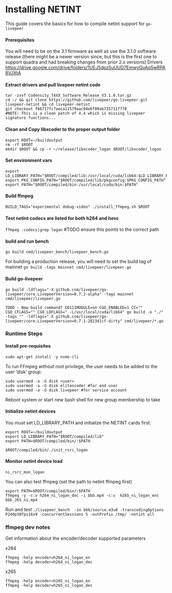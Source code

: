 # Installing NETINT
This guide covers the basics for how to compile netint support for `go-livepeer`

#### Prerequisites
You will need to be on the 3.1 firmware as well as use the 3.1.0 software release (there might be a newer version since, but this is the first one to support quadra and had breaking changes from prior 2.x versions)
Drivers https://drive.google.com/drive/folders/1UEJ5dpz5uUUD7EmwyQvAq5wRPA8VJXtA

#### Extract drivers and pull livepeer netint code
```
tar -zxvf Codensity_T4XX_Software_Release_V3.1.0.tar.gz
cd ~/ && git clone https://github.com/livepeer/go-livepeer.git livepeer-netint && cd livepeer-netint
git checkout f66717fc7aeca11579aac04e6f09ab735711f770
#NOTE: This is a clean patch of 4.4 which is missing livepeer signature functions...
```


#### Clean and Copy libxcoder to the proper output folder
```
export ROOT=~/buildoutput
rm -rf $ROOT
mkdir $ROOT && cp -r ~/release/libxcoder_logan $ROOT/libxcoder_logan
```

#### Set environment vars
```
export LD_LIBRARY_PATH="$ROOT/compiled/lib:/usr/local/cuda/lib64:$LD_LIBRARY_PATH"
export PKG_CONFIG_PATH="$ROOT/compiled/lib/pkgconfig:$PKG_CONFIG_PATH"
export PATH="$ROOT/compiled/bin:/usr/local/cuda/bin:$PATH"
```

#### Build ffmpeg
`BUILD_TAGS="experimental debug-video" ./install_ffmpeg.sh $ROOT`

#### Test netint codecs are listed for both h264 and hevc
`ffmpeg -codecs|grep logan` #TODO ensure this points to the correct path

#### build and run bench
`go build cmd/livepeer_bench/livepeer_bench.go`

For building a production release, you will need to set the build tag of mainnet
`go build -tags mainnet cmd/livepeer/livepeer.go`

#### Build go-livepeer
```
go build -ldflags="-X github.com/livepeer/go-livepeer/core.LivepeerVersion=0.7.2-alpha" -tags mainnet cmd/livepeer/livepeer.go

TOOD - New build command? GO111MODULE=on CGO_ENABLED=1 CC="" CGO_CFLAGS="" CGO_LDFLAGS=" -L/usr/local/cuda/lib64" go build -o "./" -tags "" -ldflags="-X github.com/livepeer/go-livepeer/core.LivepeerVersion=0.7.1-2823d1cf-dirty" cmd/livepeer/*.go
```

### Runtime Steps
#### Install pre-requisites
`sudo apt-get install -y nvme-cli`

To run FFmpeg without root privilege, the user needs to be added to the user ‘disk’
group:
```
sudo usermod -a -G disk <user>
sudo usermod -a -G disk elitencoder #for end user
sudo usermod -a -G disk livepeer #for service account
```
Reboot system or start new bash shell for new group membership to take

#### Initialize netint devices
You must set LD_LIBRARY_PATH and initialize the NETINT cards first:
```
export ROOT=~/buildoutput
export LD_LIBRARY_PATH="$ROOT/compiled/lib"
export PATH=$ROOT/compiled/bin/:$PATH

$ROOT/compiled/bin/./init_rsrc_logan
```
#### Monitor netint device load
`ni_rsrc_mon_logan`

You can also test ffmpeg (set the path to netint ffmpeg first)
```
export PATH=$ROOT/compiled/bin/:$PATH
ffmpeg -y -c:v h264_ni_logan_dec -i bbb.mp4 -c:v  h265_ni_logan_enc bbb_265_ni.mp4
```

Run and test
`./livepeer_bench  -in bbb/source.m3u8 -transcodingOptions P240p30fps16x9 -concurrentSessions 5 -outPrefix /tmp/ -netint all`

### ffmpeg dev notes
Get information about the encoder/decoder supported parameters

x264
```
ffmpeg -help encoder=h264_ni_logan_en
ffmpeg -help decoder=h264_ni_logan_dec
```

x265
```
ffmpeg -help encoder=h265_ni_logan_en
ffmpeg -help decoder=h265_ni_logan_dec
```
